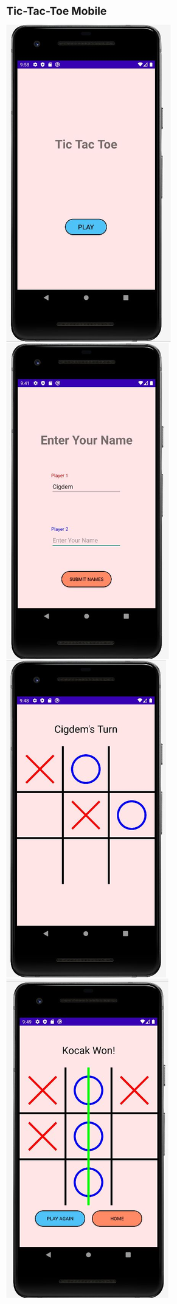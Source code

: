 # Tic-Tac-Toe Mobile
![alt text](image/4.JPG)
![alt text](image/1.JPG)
![alt text](image/2.JPG)
![alt text](image/3.JPG)


